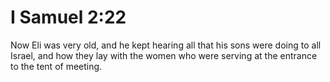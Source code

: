 # I Samuel 2:22

Now Eli was very old, and he kept hearing all that his sons were doing to all Israel, and how they lay with the women who were serving at the entrance to the tent of meeting.
